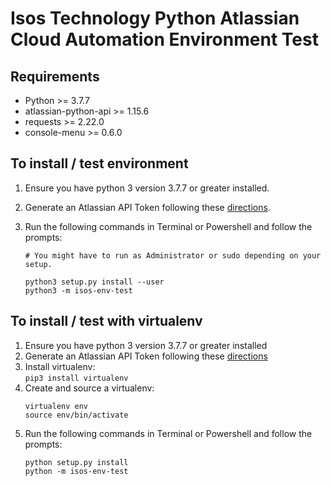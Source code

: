 # Isos Technology Python Atlassian Cloud Automation Environment Test

## Requirements
- Python >= 3.7.7
- atlassian-python-api >= 1.15.6
- requests >= 2.22.0
- console-menu >= 0.6.0

## To install / test environment
1. Ensure you have python 3 version 3.7.7 or greater installed.
2. Generate an Atlassian API Token following these [directions](https://confluence.atlassian.com/cloud/api-tokens-938839638.html).
3. Run the following commands in Terminal or Powershell and follow the prompts:

   ```
   # You might have to run as Administrator or sudo depending on your setup.
   
   python3 setup.py install --user
   python3 -m isos-env-test
   ```

## To install / test with virtualenv
1. Ensure you have python 3 version 3.7.7 or greater installed
2. Generate an Atlassian API Token following these [directions](https://confluence.atlassian.com/cloud/api-tokens-938839638.html)
3. Install virtualenv:  
`pip3 install virtualenv`
4. Create and source a virtualenv:  
   ```
   virtualenv env
   source env/bin/activate
   ```
5. Run the following commands in Terminal or Powershell and follow the prompts:  
   ```
   python setup.py install
   python -m isos-env-test
   ```